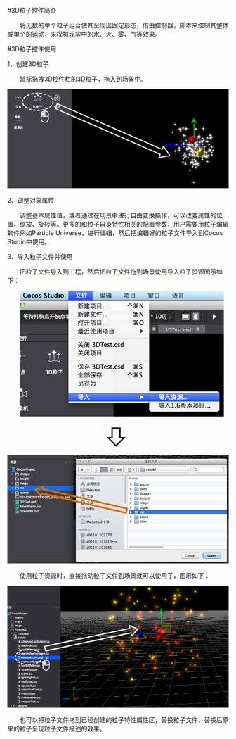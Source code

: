 #3D粒子控件简介

&emsp;&emsp;将无数的单个粒子组合使其呈现出固定形态，借由控制器，脚本来控制其整体或单个的运动，来模拟现实中的水、火、雾、气等效果。

#3D粒子控件使用

1、创建3D粒子

&emsp;&emsp;鼠标拖拽3D控件栏的3D粒子，拖入到场景中。

![image](res/image0001.png)
 
2、调整对象属性

&emsp;&emsp;调整基本属性值，或者通过在场景中进行自由变换操作，可以改变属性的位置、缩放、旋转等。更多的和粒子自身特性相关的配置参数，用户需要用粒子编辑软件例如Particle Universe，进行编辑，然后把编辑好的粒子文件导入到Cocos Studio中使用。

3、导入粒子文件并使用

&emsp;&emsp;把粒子文件导入到工程，然后把粒子文件拖到场景使用导入粒子资源图示如下：
 
&emsp;&emsp;![image](res/image0002.png)

&emsp;&emsp;&emsp;&emsp;&emsp;&emsp;&emsp;&emsp;&emsp;&emsp;&emsp;&emsp;&emsp;&emsp;&emsp;&emsp;![image](res/image0003.png)

![image](res/image0004.png)
 
&emsp;&emsp;使用粒子资源时，直接拖动粒子文件到场景就可以使用了，图示如下：

![image](res/image0005.png)

&emsp;&emsp;也可以把粒子文件拖到已经创建的粒子特性属性区，替换粒子文件，替换后原来的粒子呈现粒子文件描述的效果。


